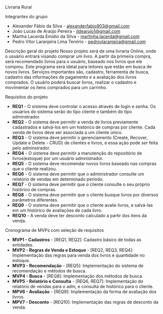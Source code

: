 Livraria Rural

Integrantes do grupo 
 * Alexander Fábio da Silva - alexanderfabio903@gmail.com
 * João Lucas de Araújo Pereira - jldearujo1@gmail.com
 * Martha Lacerda Emidio da Silva - martinha.lacerda@gmail.com
 * Pedro Vitor Laranjeira Lima Tenório - pedrovlaranjeira@gmail.com

Descrição geral do projeto 
  Nosso projeto será de uma livraria Online, onde o usuário entrará visando comprar um livro. A partir da primeira compra, será recomendado livros para o usuário, baseado nos livros que ele comprou. Este programa será ideial para leitores que estão em busca de novos livros.
  Serviços importantes são, cadastro, ferramenta de busca, cadastro das informações de pagamento e a avaliação dos livros comprados. O usuário poderá buscar livros, realizar o cadastro e movimentar os itens comprados para um carrinho.
  
Requisitos do projeto

 * **REQ1** - O sistema deve controlar o acesso através de login e senha. Os usuários do sistema serão do tipo cliente e também do tipo adminstrador.
 * **REQ2** - O sistema deve permitir a venda de livros previamente cadastrados e salvá-los em um histórico de compras por cliente. Cada venda de livros deve ser associada a um cliente único.
 * **REQ3** - O sistema deve permitir o gerenciamento (Create, Recover, Update e Delete - CRUD) de clientes e livros, e essa ação pode ser feita pelo adminstrador.
 * **REQ4** - O sistema deve permitir a manutenção do reposítório de livros(estoque) por um usuário admnistrador.
 * **REQ5** - O sistema deve recomendar novos livros baseado nas compras que o cliente realizou.
 * **REQ6** - O sistema deve permitir que o administrador consulte um relatório de vendas em determinado período.
 * **REQ7** - O sistema deve permitir que o cliente consulte o seu próprio histórico de compras.
 * **REQ8** - O sistema deve permitir que o cliente busque livros por diversos parâmetros diferentes.
 * **REQ9** - O sistema deve permitir que o cliente avalie livros, e salvá-las em um histórico de avaliações de cada livro. 
 * **REQ10** - A venda deve ter desconto calculado a partir dos itens da venda.
    

Cronograma de MVPs com seleção de requisitos

* **MVP1 - Cadastros** - [REQ1, REQ2]: Cadastro básico de todas as entidades.
* **MVP2 - Regras de Venda e Estoque** - [REQ2, REQ3, REQ4]: Implementação das regras para venda dos livros e quantidade no estoque.
* **MVP3 - Recomendação** - [REQ5]: Implementação do sistema de recomendação e métodos de busca.
* **MVP4 - Busca** - [REQ8]: Implementação dos métodos de busca.
* **MVP5 - Relatório e Consulta** - [REQ6, REQ7]:  Implementação do relatório de vendas para o adm, e consulta de histórico para o cliente.
* **MPV6 - Avaliação** - [REQ9]: Implementação da forma de avaliação dos livros.
* **MPV7 - Desconto** - [REQ10]: Implementação das regras de desconto da venda.


